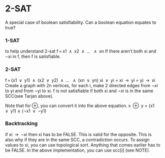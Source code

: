 # 2-SAT

A special case of boolean satisfiability. Can a boolean equation equates to true?

### 1-SAT
to help understand 2-sat
f = x1 ∧ x2 ∧ ...  ∧ xn
If there aren’t both xi and ¬xi in f, then f is satisfiable.

### 2-SAT
f = (x1 ∨ y1) ∧ (x2 ∨ y2) ∧ ...  ∧ (xn ∨ yn)
xi ∨ yi =  xi → yi =  yi → xi
Create a graph with 2n vertices, for each i, make 2 directed edges from ¬xi to yi and from ¬yi to xi.
f is not satisfiable if both xi and ¬xi is in the same SCC(see Tarjan above).

Note that for ⊕, you can convert it into the above equation.
x ⊕ y = (x1 ∨ y1) ∧ (¬x1 ∨ ¬y1)

### Backtracking
if  xi → ¬xi then xi has to be FALSE. This is valid for the opposite. This is also why if they are in the same SCC, a contradiction occurs. To assign values to xi, you can use topological sort. Anything that comes earlier has to be FALSE. In the above implementation, you can use scc[i] (see NOTE).
